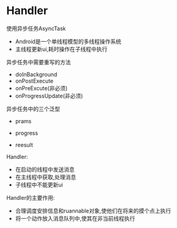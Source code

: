 # Handler

使用异步任务AsyncTask

- Android是一个单线程模型的多线程操作系统
- 主线程更新ui,耗时操作在子线程中执行

异步任务中需要重写的方法

- doInBackground
- onPostExecute
- onPreExcute(非必须)
- onProgressUpdate(非必须)

异步任务中的三个泛型

- prams

- progress

- reesult

Handler:

- 在启动的线程中发送消息
- 在主线程中获取,处理消息
- 子线程中不能更新ui

Handler的主要作用:

- 合理调度安排信息和ruannable对象,使他们在将来的摸个点上执行
- 将一个动作放入消息队列中,使其在非当前线程执行